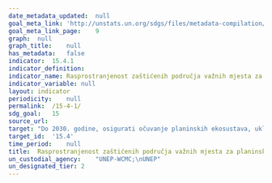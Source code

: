 ```yaml
---	
date_metadata_updated:	null
goal_meta_link:	'http://unstats.un.org/sdgs/files/metadata-compilation/Metadata-Goal-15.pdf'
goal_meta_link_page:	9
graph:	null
graph_title:	null
has_metadata:	false
indicator:	15.4.1
indicator_definition:	
indicator_name:	Rasprostranjenost zaštićenih područja važnih mjesta za planinsku biološku raznolikost
indicator_variable:	null
layout:	indicator
periodicity:	null
permalink:	/15-4-1/
sdg_goal:	15
source_url:	
target:	"Do 2030. godine, osigurati očuvanje planinskih ekosustava, uključujući i njihovu biološku raznolikost, kako bi se povećala njihova sposobnost da pruže pogodnosti koje su neophodne za održivi razvoj"
target_id:	'15.4'
time_period:	null
title:	Rasprostranjenost zaštićenih područja važnih mjesta za planinsku biološku raznolikost
un_custodial_agency:	"UNEP-WCMC;\nUNEP"
un_designated_tier:	2
---	
```

